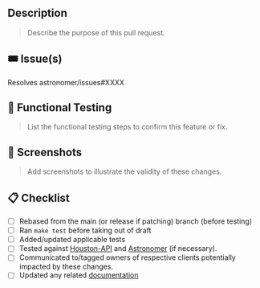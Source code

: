 ## Description

> Describe the purpose of this pull request.

## 🎟 Issue(s)

Resolves astronomer/issues#XXXX

## 🧪 Functional Testing

> List the functional testing steps to confirm this feature or fix.

## 📸 Screenshots

> Add screenshots to illustrate the validity of these changes.

## 📋 Checklist

- [ ] Rebased from the main (or release if patching) branch (before testing)
- [ ] Ran `make test` before taking out of draft
- [ ] Added/updated applicable tests
- [ ] Tested against [Houston-API](https://github.com/astronomer/houston-api/) and [Astronomer](https://github.com/astronomer/astronomer/) (if necessary).
- [ ] Communicated to/tagged owners of respective clients potentially impacted by these changes.
- [ ] Updated any related [documentation](https://github.com/astronomer/docs/)
